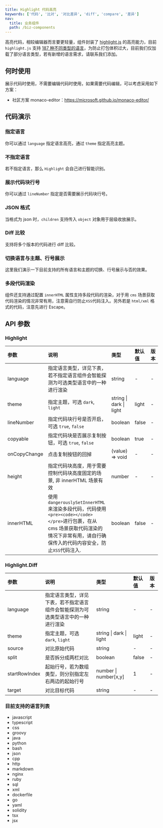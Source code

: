 ```yaml
---
title: Highlight 代码高亮
keywords: ['代码', '比对', '对比差异', 'diff', 'compare', '差异']
nav:
  title: 业务组件
  path: /biz-components
---
```


高亮代码，相较编辑器而言要更轻量，组件封装了 [highlight.js](https://highlightjs.org) 的高亮能力，目前 `highlight.js` 支持 [187 种不同类型的语言](https://highlightjs.org/static/demo/)，为防止打包体积过大，目前我们仅加载了部分语言类型，若有新增的语言需求，请联系我们添加。

## 何时使用

展示代码时使用，不需要编辑代码时使用，如果需要代码编辑，可以考虑采用如下方案：

- 社区方案 monaco-editor：https://microsoft.github.io/monaco-editor/

## 代码演示

### 指定语言

你可以通过 `language` 指定语言高亮，通过 `theme` 指定高亮主题。

<code src="./demo/basic.tsx"></code>

### 不指定语言

若不指定语言，那么 `Highlight` 会自己进行智能识别。

<code src="./demo/auto.tsx"></code>

### 展示代码块行号

你可以通过 `lineNumber` 指定是否需要展示代码块行号。

<code src="./demo/lineNumber.tsx"></code>

### JSON 格式

当格式为 json 时，`children` 支持传入 `object` 对象用于层级收放展示。

<code src="./demo/json.tsx"></code>

### Diff 比较

支持将多个版本的代码进行 diff 比较。

<code src="./demo/diff.tsx"></code>

### 切换语言与主题、行号展示

这里我们演示一下目前支持的所有语言和主题的切换、行号展示与否的效果。

<code src="./demo/theme.tsx"></code>

### 多段代码渲染

组件还支持通过配置 `innerHTML` 属性支持多段代码的渲染，对于用 `cms` 场景获取代码渲染的情况非常有用，注意需自行防止`XSS`代码注入。另外若是 `html/xml` 格式的代码，注意先进行 Escape。

<code src="./demo/innerHTML.tsx"></code>

## API 参数

### Highlight

| 参数 | 说明 | 类型 | 默认值 | 版本 |
| :-- | :-- | :-- | :-- | :-- |
| language | 指定语言类型，详见下表，若不指定语言组件会智能探测为可选类型语言中的一种进行渲染 | string | - | - |
| theme | 指定主题，可选 `dark`, `light` | string \| dark \| light | light | - |
| lineNumber | 指定代码块行号是否开启，可选 `true`, `false` | boolean | false | - |
| copyable | 指定代码块是否展示复制按钮，可选 `true`, `false` | boolean | true | - |
| onCopyChange | 点击复制按钮的回掉 | (value) => void | - | - |
| height | 指定代码块高度，用于需要控制代码块高度固定的场景, 非 innerHTML 场景有效 | number | - | - |
| innerHTML | 使用 `dangerouslySetInnerHTML` 来渲染多段代码，代码使用`<pre><code></code></pre>`进行包裹，在从 cms 场景获取代码渲染的情况下非常有用，请自行确保传入的代码内容安全，防止`XSS`代码注入. | boolean | false | - |

### Highlight.Diff

| 参数 | 说明 | 类型 | 默认值 | 版本 |
| :-- | :-- | :-- | :-- | :-- |
| language | 指定语言类型，详见下表，若不指定语言组件会智能探测为可选类型语言中的一种进行渲染 | string | - | - |
| theme | 指定主题，可选 `dark`, `light` | string \| dark \| light | light | - |
| source | 对比原始代码 | string | - | - |
| split | 是否拆分成两栏对比 | boolean | false | - |
| startRowIndex | 起始行号，若为数组类型，则分别指定左右两边的起始行号 | number \| number[x,y] | 1 | - |
| target | 对比目标代码 | string | - | - |

### 目前支持的语言列表

- javascript
- typescript
- css
- groovy
- java
- python
- bash
- json
- cpp
- http
- markdown
- nginx
- ruby
- sql
- xml
- dockerfile
- go
- yaml
- solidity
- tsx
- jsx
